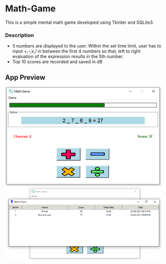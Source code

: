 # Math-Game
This is a simple mental math game developed using Tkinter and SQLite3. 

### Description
- 5 numbers are displayed to the user. Within the set time limit, user has to input +,-,x,/ in between the first 4 numbers so that, left to right evaluation of the expression results in the 5th number. 
- Top 10 scores are recorded and saved in dB

## App Preview
![Game Run](https://github.com/kr-prince/Python-ProEngage/blob/main/Math-Game/screenshots/game.png)
![Score Page](https://github.com/kr-prince/Python-ProEngage/blob/main/Math-Game/screenshots/scores.png)
